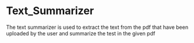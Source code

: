 # Text_Summarizer
 The text summarizer is used to extract the text from the pdf that have been uploaded by the user and summarize the test in the given pdf
